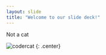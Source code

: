 ```yaml
---
layout: slide
title: "Welcome to our slide deck!"
---
```


Not a cat

![codercat](https://octodex.github.com/images/codercat.jpg)
{: .center}
